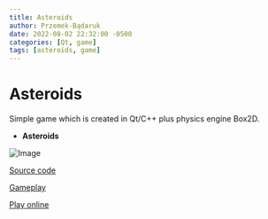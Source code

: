 ```yaml
---
title: Asteroids
author: Przemek-Bądaruk
date: 2022-08-02 22:32:00 -0500
categories: [Qt, game]
tags: [asteroids, game]
---
```


# Asteroids
Simple game which is created in Qt/C++ plus physics engine Box2D.

* **Asteroids**

![Image](https://user-images.githubusercontent.com/28188300/178111505-f05acbcb-37fd-4edb-ac20-7e4ac8e18943.png)

[Source code](https://github.com/Przemekkkth/Asteroids_Qt-Cpp)

[Gameplay](https://youtu.be/AjwiXsv7i_s)

[Play online](/assets/games/asteroids/index.html)



